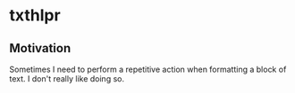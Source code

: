 # txthlpr
## Motivation

Sometimes I need to perform a repetitive action when formatting a block of text. I don't really like doing so.
